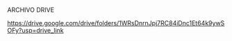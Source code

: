 ARCHIVO DRIVE 

https://drive.google.com/drive/folders/1WRsDnrnJpj7RC84iDnc1Et64k9ywSOFy?usp=drive_link
